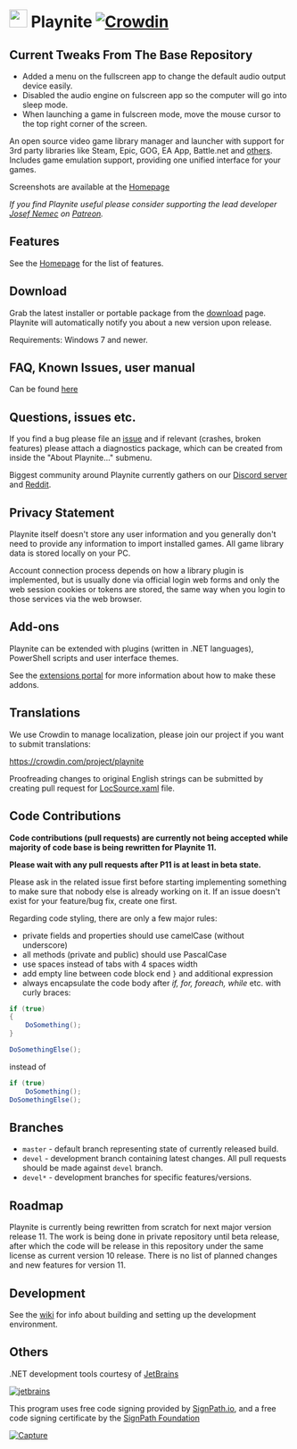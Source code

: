 # <img src="https://playnite.link/applogo.png" width="32">  Playnite [![Crowdin](https://badges.crowdin.net/playnite/localized.svg)](https://crowdin.com/project/playnite)

Current Tweaks From The Base Repository
---------
* Added a menu on the fullscreen app to change the default audio output device easily.
* Disabled the audio engine on fulscreen app so the computer will go into sleep mode.
* When launching a game in fulscreen mode, move the mouse cursor to the top right corner of the screen.

An open source video game library manager and launcher with support for 3rd party libraries like Steam, Epic, GOG, EA App, Battle.net and [others](https://playnite.link/addons.html). Includes game emulation support, providing one unified interface for your games.

Screenshots are available at the [Homepage](http://playnite.link/)

*If you find Playnite useful please consider supporting the lead developer [Josef Nemec](https://github.com/JosefNemec) on [Patreon](https://www.patreon.com/playnite).*

Features
---------

See the [Homepage](http://playnite.link/) for the list of features.

Download
---------

Grab the latest installer or portable package from the [download](https://playnite.link/download.html) page. Playnite will automatically notify you about a new version upon release.

Requirements: Windows 7 and newer.

FAQ, Known Issues, user manual
---------
Can be found [here](https://api.playnite.link/docs/)

Questions, issues etc.
---------
If you find a bug please file an [issue](https://github.com/JosefNemec/Playnite/issues) and if relevant (crashes, broken features) please attach a diagnostics package, which can be created from inside the "About Playnite..." submenu.

Biggest community around Playnite currently gathers on our [Discord server](https://playnite.link/discord) and [Reddit](https://www.reddit.com/r/playnite/).

Privacy Statement
---------
Playnite itself doesn't store any user information and you generally don't need to provide any information to import installed games. All game library data is stored locally on your PC.

Account connection process depends on how a library plugin is implemented, but is usually done via official login web forms and only the web session cookies or tokens are stored, the same way when you login to those services via the web browser.

Add-ons
---------
Playnite can be extended with plugins (written in .NET languages), PowerShell scripts and user interface themes.

See the [extensions portal](https://api.playnite.link/docs/tutorials/index.html) for more information about how to make these addons.

Translations
---------

We use Crowdin to manage localization, please join our project if you want to submit translations:

https://crowdin.com/project/playnite

Proofreading changes to original English strings can be submitted by creating pull request for [LocSource.xaml](https://github.com/JosefNemec/Playnite/blob/devel/source/Playnite/Localization/LocSource.xaml) file.

Code Contributions
---------

**Code contributions (pull requests) are currently not being accepted while majority of code base is being rewritten for Playnite 11.**

**Please wait with any pull requests after P11 is at least in beta state.**

Please ask in the related issue first before starting implementing something to make sure that nobody else is already working on it. If an issue doesn't exist for your feature/bug fix, create one first.

Regarding code styling, there are only a few major rules:

- private fields and properties should use camelCase (without underscore)
- all methods (private and public) should use PascalCase
- use spaces instead of tabs with 4 spaces width
- add empty line between code block end `}` and additional expression
- always encapsulate the code body after *if, for, foreach, while* etc. with curly braces:

```csharp
if (true)
{
    DoSomething();
}

DoSomethingElse();
```

instead of

```csharp
if (true)
    DoSomething();
DoSomethingElse();
```

Branches
---------
* `master` - default branch representing state of currently released build.
* `devel` - development branch containing latest changes. All pull requests should be made against `devel` branch.
* `devel*` - development branches for specific features/versions.

Roadmap
---------

Playnite is currently being rewritten from scratch for next major version release 11. The work is being done in private repository until beta release, after which the code will be release in this repository under the same license as current version 10 release. There is no list of planned changes and new features for version 11.

Development
---------

See the [wiki](https://github.com/JosefNemec/Playnite/wiki/Building) for info about building and setting up the development environment.

Others
---------

.NET development tools courtesy of [JetBrains](https://www.jetbrains.com/?from=Playnite)

[![jetbrains](https://user-images.githubusercontent.com/3874087/128503701-884cdae4-3283-4d67-8ad1-6103e777a660.png)](https://www.jetbrains.com/?from=Playnite)

This program uses free code signing provided by [SignPath.io](https://signpath.io?utm_source=foundation&utm_medium=github&utm_campaign=playnite), and a free code signing certificate by the [SignPath Foundation](https://signpath.org?utm_source=foundation&utm_medium=github&utm_campaign=playnite)

[![Capture](https://user-images.githubusercontent.com/3874087/128503363-9c39f8cd-9900-4a8b-83f2-81359d4fc731.PNG)](https://about.signpath.io?utm_source=foundation&utm_medium=github&utm_campaign=playnite)
